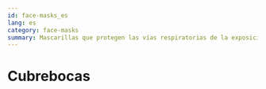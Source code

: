 ```yaml
---
id: face-masks_es
lang: es
category: face-masks
summary: Mascarillas que protegen las vías respiratorias de la exposición al Coronavirus a profesionales médicos y personas cuidando enfermos de COVID-19.
---
```


# Cubrebocas

